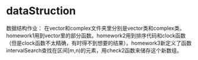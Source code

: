 # dataStruction
数据结构作业：
在vector和complex文件夹里分别是vector类和complex类。homework1用到vector里的部分函数。homework2用到排序代码和clock函数（但是clock函数不太精确，有时得不到想要的结果）。homework3新定义了函数intervalSearch查找在区间[m,n)的元素，用check2函数来储存这个新数组。
